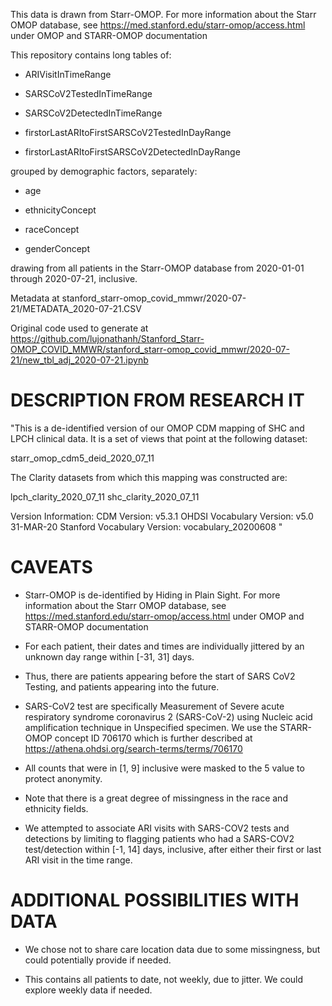 
This data is drawn from Starr-OMOP. For more information about the Starr OMOP database, see https://med.stanford.edu/starr-omop/access.html under OMOP and STARR-OMOP documentation

This repository contains long tables of: 

* ARIVisitInTimeRange

* SARSCoV2TestedInTimeRange

* SARSCoV2DetectedInTimeRange

* firstorLastARItoFirstSARSCoV2TestedInDayRange

* firstorLastARItoFirstSARSCoV2DetectedInDayRange

grouped by demographic factors, separately: 

* age

* ethnicityConcept

* raceConcept

* genderConcept

drawing from all patients in the Starr-OMOP database from 2020-01-01 through 2020-07-21, inclusive.

Metadata at stanford_starr-omop_covid_mmwr/2020-07-21/METADATA_2020-07-21.CSV

Original code used to generate at https://github.com/lujonathanh/Stanford_Starr-OMOP_COVID_MMWR/stanford_starr-omop_covid_mmwr/2020-07-21/new_tbl_adj_2020-07-21.ipynb

# DESCRIPTION FROM RESEARCH IT

"This is a de-identified version of our OMOP CDM mapping of SHC and LPCH clinical data. It is a set of views that point at the following dataset:

starr_omop_cdm5_deid_2020_07_11

The Clarity datasets from which this mapping was constructed are:

lpch_clarity_2020_07_11
shc_clarity_2020_07_11

Version Information:
CDM Version: v5.3.1
OHDSI Vocabulary Version: v5.0 31-MAR-20
Stanford Vocabulary Version: vocabulary_20200608
"

# CAVEATS

* Starr-OMOP is de-identified by Hiding in Plain Sight. For more information about the Starr OMOP database, see https://med.stanford.edu/starr-omop/access.html under OMOP and STARR-OMOP documentation

* For each patient, their dates and times are individually jittered by an unknown day range within [-31, 31] days. 

 * Thus, there are patients appearing before the start of SARS CoV2 Testing, and patients appearing into the future.

* SARS-CoV2 test are specifically Measurement of Severe acute respiratory syndrome coronavirus 2 (SARS-CoV-2) using Nucleic acid amplification technique in Unspecified specimen. We use the STARR-OMOP concept ID 706170 which is further described at https://athena.ohdsi.org/search-terms/terms/706170

* All counts that were in [1, 9] inclusive were masked to the 5 value to protect anonymity.

* Note that there is a great degree of missingness in the race and ethnicity fields.

* We attempted to associate ARI visits with SARS-COV2 tests and detections by limiting to flagging patients who had a SARS-COV2 test/detection within [-1, 14] days, inclusive, after either their first or last ARI visit in the time range.

# ADDITIONAL POSSIBILITIES WITH DATA

* We chose not to share care location data due to some missingness, but could potentially provide if needed.

* This contains all patients to date, not weekly, due to jitter. We could explore weekly data if needed.

